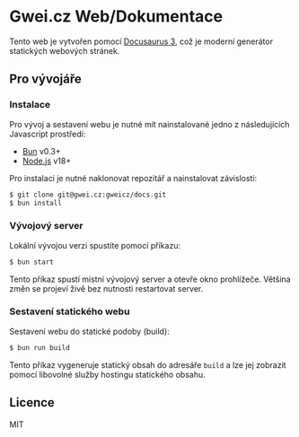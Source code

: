 # Gwei.cz Web/Dokumentace

Tento web je vytvořen pomocí [Docusaurus 3](https://docusaurus.io/), což je moderní generátor statických webových stránek.

## Pro vývojáře

### Instalace

Pro vývoj a sestavení webu je nutné mít nainstalované jedno z následujících Javascript prostředí:
- [Bun](https://bun.sh/) v0.3+
- [Node.js](https://nodejs.org/) v18+

Pro instalaci je nutné naklonovat repozitář a nainstalovat závislosti:
```bash
$ git clone git@gwei.cz:gweicz/docs.git
$ bun install
```

### Vývojový server
Lokální vývojou verzi spustíte pomocí příkazu:
```bash
$ bun start
```

Tento příkaz spustí místní vývojový server a otevře okno prohlížeče. Většina změn se projeví živě bez nutnosti restartovat server.

### Sestavení statického webu

Sestavení webu do statické podoby (build):
```bash
$ bun run build
```

Tento příkaz vygeneruje statický obsah do adresáře `build` a lze jej zobrazit pomocí libovolné služby hostingu statického obsahu.

## Licence

MIT